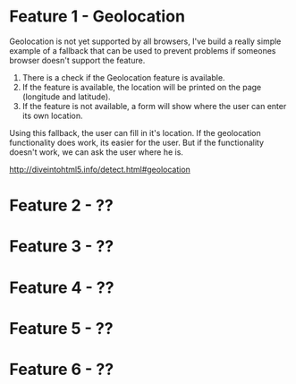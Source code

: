 # Feature 1 - Geolocation

Geolocation is not yet supported by all browsers, I've build a really simple example of a fallback that can be used to prevent problems if someones browser doesn't support the feature.

1. There is a check if the Geolocation feature is available.
2. If the feature is available, the location will be printed on the page (longitude and latitude).
3. If the feature is not available, a form will show where the user can enter its own location.

Using this fallback, the user can fill in it's location. If the geolocation functionality does work, its easier for the user. But if the functionality doesn't work, we can ask the user where he is.

http://diveintohtml5.info/detect.html#geolocation

# Feature 2 - ??

# Feature 3 - ??

# Feature 4 - ??

# Feature 5 - ??

# Feature 6 - ??
